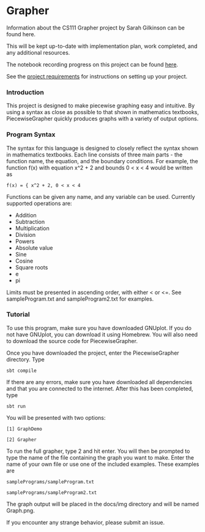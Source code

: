 # Grapher

Information about the CS111 Grapher project by Sarah Gilkinson can be found
here.

This will be kept up-to-date with implementation plan, work completed, and 
any additional resources.

The notebook recording progress on this project can be found 
[here](https://github.com/SarahKnits/project-notebook).

See the 
[project requirements](http://www.cs.hmc.edu/~benw/teaching/cs111_fa14/project.html) 
for instructions on setting up your project.

### Introduction

This project is designed to make piecewise graphing easy and intuitive. By
using a syntax as close as possible to that shown in mathematics textbooks,
PiecewiseGrapher quickly produces graphs with a variety of output options.

### Program Syntax

The syntax for this language is designed to closely reflect the syntax shown
in mathematics textbooks. Each line consists of three main parts - the function
name, the equation, and the boundary conditions. For example, the function f(x)
with equation x^2 + 2 and bounds 0 < x < 4 would be written as 

``
f(x) = { x^2 + 2, 0 < x < 4
``

Functions can be given any name, and any variable can be used. Currently 
supported operations are:
* Addition
* Subtraction
* Multiplication
* Division
* Powers
* Absolute value
* Sine
* Cosine
* Square roots
* e
* pi

Limits must be presented in ascending order, with either < or <=. See
sampleProgram.txt and sampleProgram2.txt for examples. 

### Tutorial

To use this program, make sure you have downloaded GNUplot. If you do not have
GNUplot, you can download it using Homebrew. You will also need
to download the source code for PiecewiseGrapher. 

Once you have downloaded the project, enter the PiecewiseGrapher directory. Type 

`` sbt compile ``

If there are any errors, make sure you have downloaded all dependencies and
that you are connected to the internet. After this has been completed, type

`` sbt run ``

You will be presented with two options: 

``` 
[1] GraphDemo

[2] Grapher
```

To run the full grapher, type 2 and hit enter. You will then be prompted to 
type the name of the file containing the graph you want to make. Enter the name
of your own file or use one of the included examples. These examples are

```
samplePrograms/sampleProgram.txt

samplePrograms/sampleProgram2.txt
```

The graph output will be placed in the docs/img directory and will be named
Graph.png. 

If you encounter any strange behavior, please submit an issue. 


